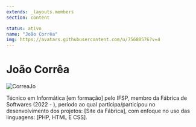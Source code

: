 ```yaml
---
extends: _layouts.members
section: content

status: ativo
name: "João Corrêa"
img: https://avatars.githubusercontent.com/u/75680576?v=4
---
```


# João Corrêa

![CorreaJo]()

Técnico em Informática [em formação] pelo IFSP, membro da Fábrica de Softwares (2022 - ), período ao qual participa/participou no desenvolvimento dos projetos: [Site da Fábrica], com enfoque no uso das linguagens: [PHP, HTML E CSS].